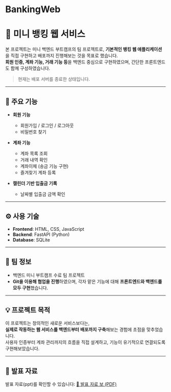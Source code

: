 # BankingWeb

# 🏦 미니 뱅킹 웹 서비스

본 프로젝트는 미니 백엔드 부트캠프의 팀 프로젝트로, **기본적인 뱅킹 웹 애플리케이션**을 직접 구현하고 배포까지 진행해보는 것을 목표로 했습니다.  
**회원 인증, 계좌 기능, 거래 기능 등**을 백엔드 중심으로 구현하였으며, 간단한 프론트엔드도 함께 구성하였습니다.

> 현재는 배포 서버를 종료한 상태입니다.

---

## 🚀 주요 기능

- **회원 기능**
  - 회원가입 / 로그인 / 로그아웃
  - 비밀번호 찾기

- **계좌 기능**
  - 계좌 목록 조회
  - 거래 내역 확인
  - 계좌이체 (송금 기능 구현)
  - 즐겨찾기 계좌 등록

- **캘린더 기반 입출금 기록**
  - 날짜별 입출금 금액 확인

---

## ⚙️ 사용 기술

- **Frontend**: HTML, CSS, JavaScript  
- **Backend**: FastAPI (Python)  
- **Database**: SQLite  

---

## 🤝 팀 정보

- 백엔드 미니 부트캠프 수료 팀 프로젝트
- **Git을 이용해 협업을 진행**하였으며, 각자 맡은 기능에 대해 **프론트엔드와 백엔드를 모두 구현**했습니다.

---

## 💡 프로젝트 목적

이 프로젝트는 창의적인 새로운 서비스보다는,  
**실제로 작동하는 웹 서비스를 백엔드부터 배포까지 구축**해보는 경험에 초점을 맞추었습니다.  
사용자 인증부터 계좌 관리까지의 흐름을 직접 설계하고, 기능이 유기적으로 연결되도록 구현해보았습니다.

---

## 📄 발표 자료

발표 자료(ppt)를 확인할 수 있습니다:
[📕 발표 자료 보 (PDF)](./team6-bankingweb-ppt.pdf)
